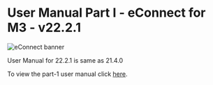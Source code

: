 #  User Manual Part I - eConnect for M3 - v22.2.1

![eConnect banner](../../../../images/banner-econnect-m3.jpg)

User Manual for 22.2.1 is same as 21.4.0

To view the part-1 user manual click [here](../21.4.0/usermanual-econnect-m3-part-1.md).
